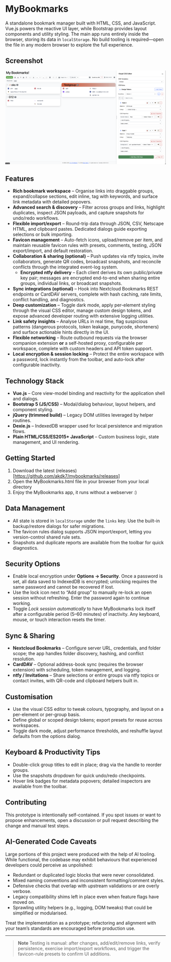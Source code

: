 # MyBookmarks

A standalone bookmark manager built with HTML, CSS, and JavaScript. Vue.js powers the reactive UI layer, while Bootstrap provides layout components and utility styling. The main app runs entirely inside the browser, storing its data in `localStorage`. No build tooling is required—open the file in any modern browser to explore the full experience.

## Screenshot

![Screenshot der MyBookmarks-Oberfläche](assets/screenshot_01.png)

## Features

- **Rich bookmark workspace** – Organise links into draggable groups, expand/collapse sections, edit inline, tag with keywords, and surface link metadata with detailed popovers.
- **Advanced search & discovery** – Filter across groups and links, highlight duplicates, inspect JSON payloads, and capture snapshots for undo/redo workflows.
- **Flexible import/export** – Round-trip data through JSON, CSV, Netscape HTML, and clipboard pastes. Dedicated dialogs guide exporting selections or bulk importing.
- **Favicon management** – Auto-fetch icons, upload/remove per item, and maintain reusable favicon rules with presets, comments, testing, JSON export/import, and default restoration.
- **Collaboration & sharing (optional)** – Push updates via ntfy topics, invite collaborators, generate QR codes, broadcast snapshots, and reconcile conflicts through the integrated event-log system.
  - **Encrypted ntfy delivery** – Each client derives its own public/private key pair; messages are encrypted end-to-end when sharing entire groups, individual links, or broadcast snapshots.
- **Sync integrations (optional)** – Hook into Nextcloud Bookmarks REST endpoints or CardDAV servers, complete with hash caching, rate limits, conflict handling, and diagnostics.
- **Deep customization** – Toggle dark mode, apply per-element styling through the visual CSS editor, manage custom design tokens, and expose advanced developer routing with extensive logging utilities.
- **Link safety insights** – Analyse URLs in real time, flag suspicious patterns (dangerous protocols, token leakage, punycode, shorteners) and surface actionable hints directly in the UI.
- **Flexible networking** – Route outbound requests via the browser companion extension **or** a self-hosted proxy, configurable per workspace, complete with custom headers and API token support.
- **Local encryption & session locking** – Protect the entire workspace with a password, lock instantly from the toolbar, and auto-lock after configurable inactivity.

## Technology Stack

- **Vue.js** – Core view-model binding and reactivity for the application shell and dialogs.
- **Bootstrap 5 (JS/CSS)** – Modal/dialog behaviour, layout helpers, and component styling.
- **jQuery (trimmed build)** – Legacy DOM utilities leveraged by helper routines.
- **Dexie.js** – IndexedDB wrapper used for local persistence and migration flows.
- **Plain HTML/CSS/ES2015+ JavaScript** – Custom business logic, state management, and UI rendering.

## Getting Started

1. Download the latest (releases)[https://github.com/akdk7/mybookmarks/releases]
2. Open the MyBookmarks.html file in your browser from your local directory
3. Enjoy the MyBookmarks app, it runs without a webserver :)

## Data Management

- All state is stored in `localStorage` under the `links` key. Use the built-in backup/restore dialogs for safer migrations.
- The favicon rules dialog supports JSON import/export, letting you version-control shared rule sets.
- Snapshots and duplicate reports are available from the toolbar for quick diagnostics.

## Security Options

- Enable local encryption under **Options → Security**. Once a password is set, all data saved to IndexedDB is encrypted; unlocking requires the same password and cannot be recovered if lost.
- Use the lock icon next to “Add group” to manually re-lock an open session without refreshing. Enter the password again to continue working.
- Toggle *Lock session automatically* to have MyBookmarks lock itself after a configurable period (5–60 minutes) of inactivity. Any keyboard, mouse, or touch interaction resets the timer.

## Sync & Sharing

- **Nextcloud Bookmarks** – Configure server URL, credentials, and folder scope; the app handles folder discovery, hashing, and conflict resolution.
- **CardDAV** – Optional address-book sync (requires the browser extension) with scheduling, token management, and logging.
- **ntfy / Invitations** – Share selections or entire groups via ntfy topics or contact invites, with QR-code and clipboard helpers built in.

## Customisation

- Use the visual CSS editor to tweak colours, typography, and layout on a per-element or per-group basis.
- Define global or scoped design tokens; export presets for reuse across workspaces.
- Toggle dark mode, adjust performance thresholds, and reshuffle layout defaults from the options dialog.

## Keyboard & Productivity Tips

- Double-click group titles to edit in place; drag via the handle to reorder groups.
- Use the snapshots dropdown for quick undo/redo checkpoints.
- Hover link badges for metadata popovers; detailed inspectors are available from the toolbar.

## Contributing

This prototype is intentionally self-contained. If you spot issues or want to propose enhancements, open a discussion or pull request describing the change and manual test steps.

## AI-Generated Code Caveats

Large portions of this project were produced with the help of AI tooling. While functional, the codebase may exhibit behaviours that experienced developers could perceive as unpolished:

- Redundant or duplicated logic blocks that were never consolidated.
- Mixed naming conventions and inconsistent formatting/comment styles.
- Defensive checks that overlap with upstream validations or are overly verbose.
- Legacy compatibility shims left in place even when feature flags have moved on.
- Sprawling utility helpers (e.g., logging, DOM tweaks) that could be simplified or modularised.

Treat the implementation as a prototype; refactoring and alignment with your team’s standards are encouraged before production use.

---

> **Note**
> Testing is manual: after changes, add/edit/remove links, verify persistence, exercise import/export workflows, and trigger the favicon-rule presets to confirm UI additions.
